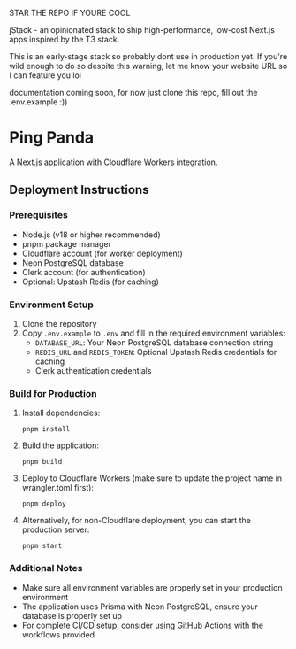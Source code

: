 STAR THE REPO IF YOURE COOL

jStack - an opinionated stack to ship high-performance, low-cost Next.js apps inspired by the T3 stack.

This is an early-stage stack so probably dont use in production yet. If you're wild enough to do so despite this warning, let me know your website URL so I can feature you lol

documentation coming soon, for now just clone this repo, fill out the .env.example :))

# Ping Panda

A Next.js application with Cloudflare Workers integration.

## Deployment Instructions

### Prerequisites
- Node.js (v18 or higher recommended)
- pnpm package manager
- Cloudflare account (for worker deployment)
- Neon PostgreSQL database
- Clerk account (for authentication)
- Optional: Upstash Redis (for caching)

### Environment Setup
1. Clone the repository
2. Copy `.env.example` to `.env` and fill in the required environment variables:
   - `DATABASE_URL`: Your Neon PostgreSQL database connection string
   - `REDIS_URL` and `REDIS_TOKEN`: Optional Upstash Redis credentials for caching
   - Clerk authentication credentials

### Build for Production
1. Install dependencies:
   ```
   pnpm install
   ```

2. Build the application:
   ```
   pnpm build
   ```

3. Deploy to Cloudflare Workers (make sure to update the project name in wrangler.toml first):
   ```
   pnpm deploy
   ```

4. Alternatively, for non-Cloudflare deployment, you can start the production server:
   ```
   pnpm start
   ```

### Additional Notes
- Make sure all environment variables are properly set in your production environment
- The application uses Prisma with Neon PostgreSQL, ensure your database is properly set up
- For complete CI/CD setup, consider using GitHub Actions with the workflows provided
